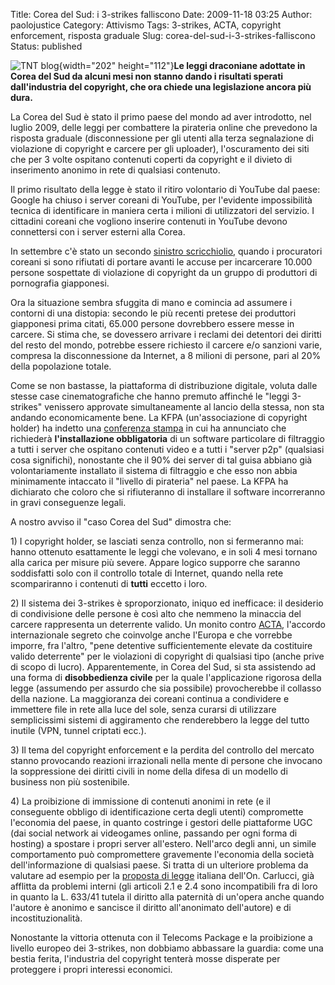 Title: Corea del Sud: i 3-strikes falliscono
Date: 2009-11-18 03:25
Author: paolojustice
Category: Attivismo
Tags: 3-strikes, ACTA, copyright enforcement, risposta graduale
Slug: corea-del-sud-i-3-strikes-falliscono
Status: published

![TNT blog](http://blog.tntvillage.scambioetico.org/wp-content/uploads/2009/11/pirates-of-the-internet-pirate-bay-torrent2-thumb.jpg){width="202" height="112"}**Le leggi draconiane adottate in Corea del Sud da alcuni mesi non stanno dando i risultati sperati dall'industria del copyright, che ora chiede una legislazione ancora più dura.**

  

**<!--more-->**

La Corea del Sud è stato il primo paese del mondo ad aver introdotto, nel luglio 2009, delle leggi per combattere la pirateria online che prevedono la risposta graduale (disconnessione per gli utenti alla terza segnalazione di violazione di copyright e carcere per gli uploader), l'oscuramento dei siti che per 3 volte ospitano contenuti coperti da copyright e il divieto di inserimento anonimo in rete di qualsiasi contenuto.

Il primo risultato della legge è stato il ritiro volontario di YouTube dal paese: Google ha chiuso i server coreani di YouTube, per l'evidente impossibilità tecnica di identificare in maniera certa i milioni di utilizzatori del servizio. I cittadini coreani che vogliono inserire contenuti in YouTube devono connettersi con i server esterni alla Corea.

In settembre c'è stato un secondo [sinistro scricchiolio](http://www.techdirt.com/articles/20090919/1917146244.shtml), quando i procuratori coreani si sono rifiutati di portare avanti le accuse per incarcerare 10.000 persone sospettate di violazione di copyright da un gruppo di produttori di pornografia giapponesi.

Ora la situazione sembra sfuggita di mano e comincia ad assumere i contorni di una distopia: secondo le più recenti pretese dei produttori giapponesi prima citati, 65.000 persone dovrebbero essere messe in carcere. Si stima che, se dovessero arrivare i reclami dei detentori dei diritti del resto del mondo, potrebbe essere richiesto il carcere e/o sanzioni varie, compresa la disconnessione da Internet, a 8 milioni di persone, pari al 20% della popolazione totale.

Come se non bastasse, la piattaforma di distribuzione digitale, voluta dalle stesse case cinematografiche che hanno premuto affinché le "leggi 3-strikes" venissero approvate simultaneamente al lancio della stessa, non sta andando economicamente bene. La KFPA (un'associazione di copyright holder) ha indetto una [conferenza stampa](http://www.hollywoodreporter.com/hr/content_display/world/news/e3i090c88a5a8798507dfe45f550aa1e3a0) in cui ha annunciato che richiederà **l'installazione obbligatoria** di un software particolare di filtraggio a tutti i server che ospitano contenuti video e a tutti i "server p2p" (qualsiasi cosa significhi), nonostante che il 90% dei server di tal guisa abbiano già volontariamente installato il sistema di filtraggio e che esso non abbia minimamente intaccato il "livello di pirateria" nel paese. La KFPA ha dichiarato che coloro che si rifiuteranno di installare il software incorreranno in gravi conseguenze legali.

A nostro avviso il "caso Corea del Sud" dimostra che:

1\) I copyright holder, se lasciati senza controllo, non si fermeranno mai: hanno ottenuto esattamente le leggi che volevano, e in soli 4 mesi tornano alla carica per misure più severe. Appare logico supporre che saranno soddisfatti solo con il controllo totale di Internet, quando nella rete scompariranno i contenuti di **tutti** eccetto i loro.

2\) Il sistema dei 3-strikes è sproporzionato, iniquo ed inefficace: il desiderio di condivisione delle persone è così alto che nemmeno la minaccia del carcere rappresenta un deterrente valido. Un monito contro [ACTA](http://blog.tntvillage.scambioetico.org/?p=4161), l'accordo internazionale segreto che coinvolge anche l'Europa e che vorrebbe imporre, fra l'altro, "pene detentive sufficientemente elevate da costituire valido deterrente" per le violazioni di copyright di qualsiasi tipo (anche prive di scopo di lucro). Apparentemente, in Corea del Sud, si sta assistendo ad una forma di **disobbedienza civile** per la quale l'applicazione rigorosa della legge (assumendo per assurdo che sia possibile) provocherebbe il collasso della nazione. La maggioranza dei coreani continua a condividere e immettere file in rete alla luce del sole, senza curarsi di utilizzare semplicissimi sistemi di aggiramento che renderebbero la legge del tutto inutile (VPN, tunnel criptati ecc.).

3\) Il tema del copyright enforcement e la perdita del controllo del mercato stanno provocando reazioni irrazionali nella mente di persone che invocano la soppressione dei diritti civili in nome della difesa di un modello di business non più sostenibile.

4\) La proibizione di immissione di contenuti anonimi in rete (e il conseguente obbligo di identificazione certa degli utenti) compromette l'economia del paese, in quanto costringe i gestori delle piattaforme UGC (dai social network ai videogames online, passando per ogni forma di hosting) a spostare i propri server all'estero. Nell'arco degli anni, un simile comportamento può compromettere gravemente l'economia della società dell'informazione di qualsiasi paese. Si tratta di un ulteriore problema da valutare ad esempio per la [proposta di legge](http://blog.quintarelli.it/blog/2009/02/disegno-di-legge-carlucci-per-la-tutela-della-legalità-nella-rete-internet.html#comments) italiana dell'On. Carlucci, già afflitta da problemi interni (gli articoli 2.1 e 2.4 sono incompatibili fra di loro in quanto la L. 633/41 tutela il diritto alla paternità di un'opera anche quando l'autore è anonimo e sancisce il diritto all'anonimato dell'autore) e di incostituzionalità.

Nonostante la vittoria ottenuta con il Telecoms Package e la proibizione a livello europeo dei 3-strikes, non dobbiamo abbassare la guardia: come una bestia ferita, l'industria del copyright tenterà mosse disperate per proteggere i propri interessi economici.
